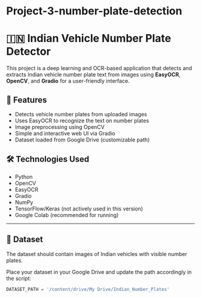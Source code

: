 # Project-3-number-plate-detection
# 🇮🇳 Indian Vehicle Number Plate Detector

This project is a deep learning and OCR-based application that detects and extracts Indian vehicle number plate text from images using **EasyOCR**, **OpenCV**, and **Gradio** for a user-friendly interface.

## 🚀 Features

- Detects vehicle number plates from uploaded images
- Uses EasyOCR to recognize the text on number plates
- Image preprocessing using OpenCV
- Simple and interactive web UI via Gradio
- Dataset loaded from Google Drive (customizable path)

## 🛠️ Technologies Used

- Python
- OpenCV
- EasyOCR
- Gradio
- NumPy
- TensorFlow/Keras (not actively used in this version)
- Google Colab (recommended for running)

---

## 📁 Dataset

The dataset should contain images of Indian vehicles with visible number plates.

Place your dataset in your Google Drive and update the path accordingly in the script:

```python
DATASET_PATH = '/content/drive/My Drive/Indian_Number_Plates'
